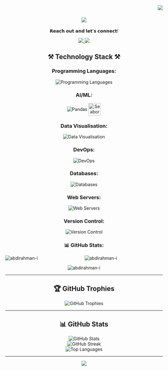 <img align="right" src="https://visitor-badge.laobi.icu/badge?page_id=Mo-ASayed.visitor-badge&left_color=blue&right_color=red" />

<h1 align="center">
  <a href="https://git.io/typing-svg">
    <img src="https://readme-typing-svg.demolab.com/?font=Montserrat&size=30&duration=2500&pause=2000&color=8A8580FF&vCenter=true&random=false&width=435&lines=Hi%2C+welcome+to+my+GitHub!👋;I'm+Abdirahman+Ismail!" />
  </a>
</h1>



<div align="center">
  <p>𝗥𝗲𝗮𝗰𝗵 𝗼𝘂𝘁 𝗮𝗻𝗱 𝗹𝗲𝘁'𝘀 𝗰𝗼𝗻𝗻𝗲𝗰𝘁!</p>
  
  <a href="abdirahman.i@hotmail.com">
    <img src="https://img.shields.io/badge/Gmail-EDE4DB?style=for-the-badge&logo=gmail&logoColor=red"/>
  </a>
  <a href="https://linkedin.com/in/mohammed-sayed-16112a179" target="blank">
    <img src="https://img.shields.io/badge/LinkedIn-EDE4DB?style=for-the-badge&logo=linkedin&logoColor=white"/>
  </a>


<h2>⚒️ Technology Stack ⚒️</h2>

<h3>Programming Languages:</h3>
<p>
  <img src="https://skillicons.dev/icons?i=python" alt="Programming Languages" style="display: inline-block; vertical-align: middle;"/>
</p>

<h3>AI/ML:</h3>
<p>
  <img src="https://skillicons.dev/icons?i=pandas" alt="Pandas" style="display: inline-block; vertical-align: middle;"/>
  <img src="https://seaborn.pydata.org/_images/logo-mark-lightbg.svg" alt="Seaborn" width="40" height="40" style="display: inline-block; vertical-align: middle;"/>
</p>

<h3>Data Visualisation:</h3>
<p>
  <img src="https://skillicons.dev/icons?i=grafana" alt="Data Visualisation" style="display: inline-block; vertical-align: middle;"/>
</p>

<h3>DevOps:</h3>
<p>
  <img src="https://skillicons.dev/icons?i=aws,azure,docker,git,kubernetes,linux,terraform,githubactions,prometheus" alt="DevOps" style="display: inline-block; vertical-align: middle;"/>
</p>

<h3>Databases:</h3>
<p>
  <img src="https://skillicons.dev/icons?i=mysql,postgresql" alt="Databases" style="display: inline-block; vertical-align: middle;"/>
</p>

<h3>Web Servers:</h3>
<p>
  <img src="https://skillicons.dev/icons?i=nginx" alt="Web Servers" style="display: inline-block; vertical-align: middle;"/>
</p>

<h3>Version Control:</h3>
<p>
  <img src="https://skillicons.dev/icons?i=git,github" alt="Version Control" style="display: inline-block; vertical-align: middle;"/>
</p>

<h3>📊 GitHub Stats:</h3>
<p><img align="left" src="https://github-readme-stats.vercel.app/api/top-langs?username=abdirahman-i&show_icons=true&locale=en&layout=compact" alt="abdirahman-i" /></p>

<p><img align="center" src="https://github-readme-stats.vercel.app/api?username=abdirahman-i&show_icons=true&locale=en" alt="abdirahman-i" /></p>

<p><img align="center" src="https://github-readme-streak-stats.herokuapp.com/?user=abdirahman-i&" alt="abdirahman-i" /></p>



---

<h2>🏆 GitHub Trophies</h2>
<div>
  <img src="https://github-profile-trophy.vercel.app/?username=ABDIRAHMAN-I&theme=onedark&no-frame=true&no-bg=true&margin-w=4&column=8" alt="GitHub Trophies"/>
</div>

---



<h2>📊 GitHub Stats</h2>
<div>
  <img src="https://github-readme-stats.vercel.app/api?username=ABDIRAHMAN-I&theme=beige&hide_border=false&include_all_commits=true&count_private=false" alt="GitHub Stats" />
  <br/>
  <img src="https://github-readme-streak-stats.herokuapp.com/?user=ABDIRAHMAN-I&theme=beige&hide_border=false" alt="GitHub Streak" />
  <br/>
  <img src="https://github-readme-stats.vercel.app/api/top-langs/?username=ABDIRAHMAN-I&theme=beige&hide_border=false&include_all_commits=true&count_private=false&layout=compact" alt="Top Languages" />
</div>

---

<div align="center">
  <a href="https://git.io/typing-svg">
    <img src="https://readme-typing-svg.demolab.com/?font=Montserrat&size=30&duration=2500&pause=2000&color=8A8580FF&vCenter=true&random=false&width=435&lines=Thanks+for+stopping+by!%F0%9F%91%8B;Feel+free+to+reach+out!+%F0%9F%93%B2" />
  </a>
</div>
